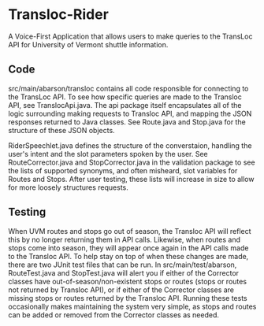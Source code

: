 # Transloc-Rider
A Voice-First Application that allows users to make queries to the TransLoc API for University of Vermont shuttle information.

## Code

src/main/abarson/transloc contains all code responsible for connecting to the TransLoc API. To see how specific queries are made to the Transloc API, see TranslocApi.java. The api package itself encapsulates all of the logic surrounding making requests to Transloc API, and mapping the JSON responses returned to Java classes. See Route.java and Stop.java for the structure of these JSON objects. 

RiderSpeechlet.java defines the structure of the converstaion, handling the user's intent and the slot parameters spoken by the user. See RouteCorrector.java and StopCorrector.java in the validation package to see the lists of supported synonyms, and often misheard, slot variables for Routes and Stops. After user testing, these lists will increase in size to allow for more loosely structures requests.

## Testing

When UVM routes and stops go out of season, the Transloc API will reflect this by no longer returning them in API calls. Likewise, when routes and stops come into season, they will appear once again in the API calls made to the Transloc API. To help stay on top of when these changes are made, there are two JUnit test files that can be run. In src/main/test/abarson, RouteTest.java and StopTest.java will alert you if either of the Corrector classes have out-of-season/non-existent stops or routes (stops or routes not returned by Transloc API), or if either of the Corrector classes are missing stops or routes returned by the Transloc API. Running these tests occasionally makes maintaining the system very simple, as stops and routes can be added or removed from the Corrector classes as needed.
